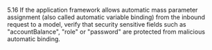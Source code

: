 5.16 If the application framework allows automatic mass parameter assignment (also called automatic variable binding) from the inbound request to a model, verify that security sensitive fields such as "accountBalance", "role" or "password" are protected from malicious automatic binding.